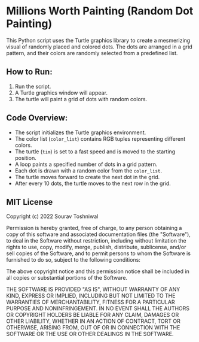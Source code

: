 # Millions Worth Painting (Random Dot Painting)

This Python script uses the Turtle graphics library to create a mesmerizing visual of randomly placed and colored dots. The dots are arranged in a grid pattern, and their colors are randomly selected from a predefined list.

## How to Run:

1. Run the script.
2. A Turtle graphics window will appear.
3. The turtle will paint a grid of dots with random colors.

## Code Overview:

- The script initializes the Turtle graphics environment.
- The color list (`color_list`) contains RGB tuples representing different colors.
- The turtle (`tim`) is set to a fast speed and is moved to the starting position.
- A loop paints a specified number of dots in a grid pattern.
- Each dot is drawn with a random color from the `color_list`.
- The turtle moves forward to create the next dot in the grid.
- After every 10 dots, the turtle moves to the next row in the grid.

## MIT License

Copyright (c) 2022 Sourav Toshniwal

Permission is hereby granted, free of charge, to any person obtaining a copy of this software and associated documentation files (the "Software"), to deal in the Software without restriction, including without limitation the rights to use, copy, modify, merge, publish, distribute, sublicense, and/or sell copies of the Software, and to permit persons to whom the Software is furnished to do so, subject to the following conditions:

The above copyright notice and this permission notice shall be included in all copies or substantial portions of the Software.

THE SOFTWARE IS PROVIDED "AS IS", WITHOUT WARRANTY OF ANY KIND, EXPRESS OR IMPLIED, INCLUDING BUT NOT LIMITED TO THE WARRANTIES OF MERCHANTABILITY, FITNESS FOR A PARTICULAR PURPOSE AND NONINFRINGEMENT. IN NO EVENT SHALL THE AUTHORS OR COPYRIGHT HOLDERS BE LIABLE FOR ANY CLAIM, DAMAGES OR OTHER LIABILITY, WHETHER IN AN ACTION OF CONTRACT, TORT OR OTHERWISE, ARISING FROM, OUT OF OR IN CONNECTION WITH THE SOFTWARE OR THE USE OR OTHER DEALINGS IN THE SOFTWARE.
